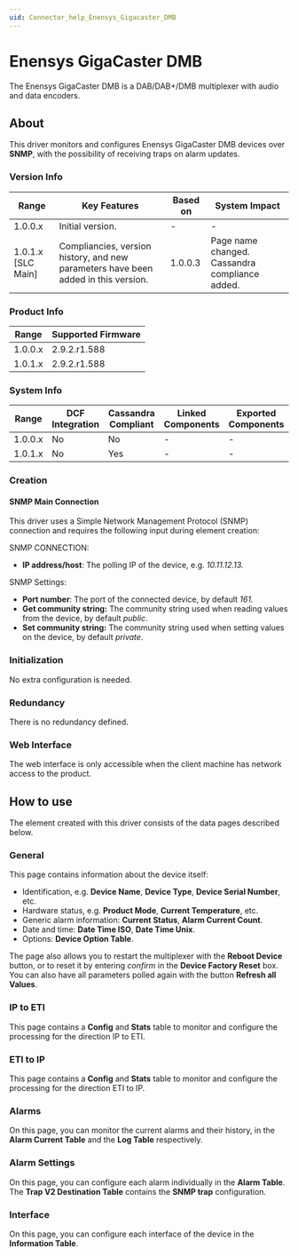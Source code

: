 ```yaml
---
uid: Connector_help_Enensys_Gigacaster_DMB
---
```


# Enensys GigaCaster DMB

The Enensys GigaCaster DMB is a DAB/DAB+/DMB multiplexer with audio and data encoders.

## About

This driver monitors and configures Enensys GigaCaster DMB devices over **SNMP**, with the possibility of receiving traps on alarm updates.

### Version Info

| **Range**            | **Key Features**                                                                   | **Based on** | **System Impact**                              |
|----------------------|------------------------------------------------------------------------------------|--------------|------------------------------------------------|
| 1.0.0.x              | Initial version.                                                                   | \-           | \-                                             |
| 1.0.1.x \[SLC Main\] | Compliancies, version history, and new parameters have been added in this version. | 1.0.0.3      | Page name changed. Cassandra compliance added. |

### Product Info

| **Range** | **Supported Firmware** |
|-----------|------------------------|
| 1.0.0.x   | 2.9.2.r1.588           |
| 1.0.1.x   | 2.9.2.r1.588           |

### System Info

| **Range** | **DCF Integration** | **Cassandra Compliant** | **Linked Components** | **Exported Components** |
|-----------|---------------------|-------------------------|-----------------------|-------------------------|
| 1.0.0.x   | No                  | No                      | \-                    | \-                      |
| 1.0.1.x   | No                  | Yes                     | \-                    | \-                      |

### Creation

#### SNMP Main Connection

This driver uses a Simple Network Management Protocol (SNMP) connection and requires the following input during element creation:

SNMP CONNECTION:

- **IP address/host**: The polling IP of the device, e.g. *10.11.12.13.*

SNMP Settings:

- **Port number**: The port of the connected device, by default *161.*
- **Get community string:** The community string used when reading values from the device, by default *public*.
- **Set community string:** The community string used when setting values on the device, by default *private*.

### Initialization

No extra configuration is needed.

### Redundancy

There is no redundancy defined.

### Web Interface

The web interface is only accessible when the client machine has network access to the product.

## How to use

The element created with this driver consists of the data pages described below.

### General

This page contains information about the device itself:

- Identification, e.g. **Device Name**, **Device Type**, **Device Serial Number**, etc.
- Hardware status, e.g. **Product Mode**, **Current Temperature**, etc.
- Generic alarm information: **Current Status**, **Alarm Current Count**.
- Date and time: **Date Time ISO**, **Date Time Unix**.
- Options: **Device Option Table**.

The page also allows you to restart the multiplexer with the **Reboot Device** button, or to reset it by entering *confirm* in the **Device Factory Reset** box. You can also have all parameters polled again with the button **Refresh all Values**.

### IP to ETI

This page contains a **Config** and **Stats** table to monitor and configure the processing for the direction IP to ETI.

### ETI to IP

This page contains a **Config** and **Stats** table to monitor and configure the processing for the direction ETI to IP.

### Alarms

On this page, you can monitor the current alarms and their history, in the **Alarm Current Table** and the **Log Table** respectively.

### Alarm Settings

On this page, you can configure each alarm individually in the **Alarm Table**. The **Trap V2 Destination Table** contains the **SNMP trap** configuration.

### Interface

On this page, you can configure each interface of the device in the **Information Table**.
